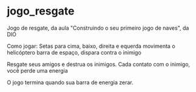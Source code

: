 # jogo_resgate
Jogo de resgate, da aula "Construindo o seu primeiro jogo de naves", da DIO

Como jogar:
Setas para cima,  baixo, direita e equerda movimenta o helicóptero
barra de espaço, dispara contra o inimigo

Resgate seus amigos e destrua os inimigos.
Cada contato com o inimigo, você perde uma energia

O jogo termina quando sua barra de energia zerar.
